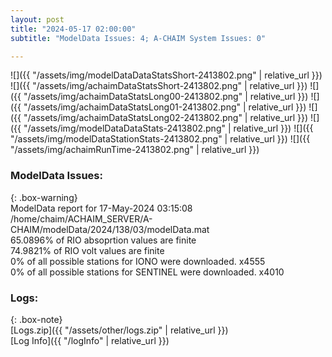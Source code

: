 ```yaml
---
layout: post
title: "2024-05-17 02:00:00"
subtitle: "ModelData Issues: 4; A-CHAIM System Issues: 0"

---
```


![]({{ "/assets/img/modelDataDataStatsShort-2413802.png" | relative_url }})
![]({{ "/assets/img/achaimDataStatsShort-2413802.png" | relative_url }})
![]({{ "/assets/img/achaimDataStatsLong00-2413802.png" | relative_url }})
![]({{ "/assets/img/achaimDataStatsLong01-2413802.png" | relative_url }})
![]({{ "/assets/img/achaimDataStatsLong02-2413802.png" | relative_url }})
![]({{ "/assets/img/modelDataDataStats-2413802.png" | relative_url }})
![]({{ "/assets/img/modelDataStationStats-2413802.png" | relative_url }})
![]({{ "/assets/img/achaimRunTime-2413802.png" | relative_url }})


### ModelData Issues:  
  
{: .box-warning}  
 ModelData report for 17-May-2024 03:15:08   
 /home/chaim/ACHAIM_SERVER/A-CHAIM/modelData/2024/138/03/modelData.mat   
 65.0896% of RIO absoprtion values are finite   
 74.9821% of RIO volt values are finite   
 0% of all possible stations for IONO were downloaded. x4555   
 0% of all possible stations for SENTINEL were downloaded. x4010   
  


### Logs:  
  
{: .box-note}  
[Logs.zip]({{ "/assets/other/logs.zip" | relative_url }})  
[Log Info]({{ "/logInfo" | relative_url }})  
